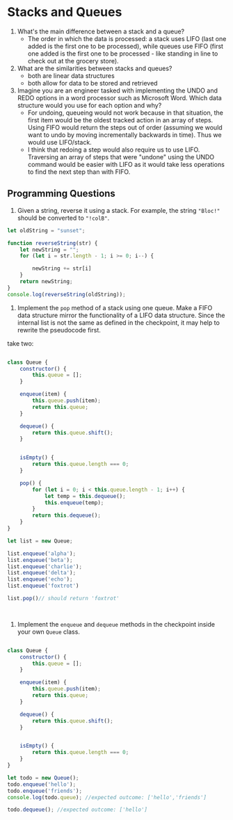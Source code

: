 # Stacks and Queues

1. What's the main difference between a stack and a queue?
    * The order in which the data is processed: a stack uses LIFO (last one added is the first one to be processed), while queues use FIFO (first one added is the first one to be processed - like standing in line to check out at the grocery store).
2. What are the similarities between stacks and queues?
    * both are linear data structures
    * both allow for data to be stored and retrieved
3. Imagine you are an engineer tasked with implementing the UNDO and REDO options in a word processor such as Microsoft Word. Which data structure would you use for each option and why?
    * For undoing, queueing would not work because in that situation, the first item would be the oldest tracked action in an array of steps. Using FIFO would return the steps out of order (assuming we would want to undo by moving incrementally backwards in time). Thus we would use LIFO/stack.
    * I think that redoing a step would also require us to use LIFO. Traversing an array of steps that were "undone" using the UNDO command would be easier with LIFO as it would take less operations to find the next step than with FIFO.

## Programming Questions

1. Given a string, reverse it using a stack. For example, the string `"Bloc!"` should be converted to `"!colB"`.

``` JavaScript
let oldString = "sunset";

function reverseString(str) {
    let newString = "";
    for (let i = str.length - 1; i >= 0; i--) {

        newString += str[i]
    }
    return newString;
}
console.log(reverseString(oldString));
```

1. Implement the `pop` method of a stack using one queue. Make a FIFO data structure mirror the functionality of a LIFO data structure. Since the internal list is not the same as defined in the checkpoint, it may help to rewrite the pseudocode first.

take two:
```JavaScript

class Queue {
    constructor() {
        this.queue = [];
    }

    enqueue(item) {
        this.queue.push(item);
        return this.queue;
    }

    dequeue() {
        return this.queue.shift();
    }


    isEmpty() {
        return this.queue.length === 0;
    }

    pop() {
        for (let i = 0; i < this.queue.length - 1; i++) {
            let temp = this.dequeue();
            this.enqueue(temp);
        } 
        return this.dequeue();
    }
}

let list = new Queue;

list.enqueue('alpha');
list.enqueue('beta');
list.enqueue('charlie');
list.enqueue('delta');
list.enqueue('echo');
list.enqueue('foxtrot')

list.pop()// should return 'foxtrot'

    
```

1. Implement the `enqueue` and `dequeue` methods in the checkpoint inside your own `Queue` class.

```JavaScript

class Queue {
    constructor() {
        this.queue = [];
    }

    enqueue(item) {
        this.queue.push(item);
        return this.queue;
    }

    dequeue() {
        return this.queue.shift();
    }


    isEmpty() {
        return this.queue.length === 0;
    }
}

let todo = new Queue();
todo.enqueue('hello');
todo.enqueue('friends');
console.log(todo.queue); //expected outcome: ['hello','friends']

todo.dequeue(); //expected outcome: ['hello']

```
